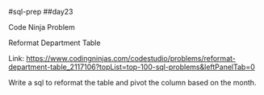 #sql-prep
##day23

Code Ninja Problem

Reformat Department Table

Link:
https://www.codingninjas.com/codestudio/problems/reformat-department-table_2117106?topList=top-100-sql-problems&leftPanelTab=0

Write a sql to reformat the table and pivot the column based on the month.